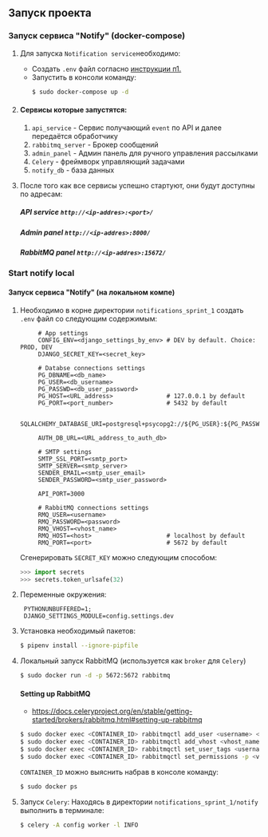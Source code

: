 ## Запуск проекта
### Запуск сервиса "Notify" (docker-compose)
1. Для запуска `Notification service`необходимо:
    * Создать `.env` файл согласно [инструкции п1.](#start-notify-local)
    * Запустить в консоли команду:
      ```bash
      $ sudo docker-compose up -d
      ```
    
2. #### Сервисы которые запустятся:
    1. `api_service` - Сервис получающий `event` по API и далее передаётся обработчику
    2. `rabbitmq_server` - Брокер сообщений 
    3. `admin_panel` - Админ панель для ручного управления рассылками
    4. `Celery` - фреймворк управляющий задачами
    5. `notify_db` - база данных
    
3. После того как все сервисы успешно стартуют, они будут доступны по адресам:
    ##### API service `http://<ip-addres>:<port>/`
    ##### Admin panel `http://<ip-addres>:8000/`
    ##### RabbitMQ panel `http://<ip-addres>:15672/`
    
### Start notify local
#### Запуск сервиса "Notify" (на локальном компе)

1. Необходимо в корне директории `notifications_sprint_1` создать `.env` файл со следующим содержимым:  
   ```dotenv
        # App settings
        CONFIG_ENV=<django_settings_by_env> # DEV by default. Choice: PROD, DEV
        DJANGO_SECRET_KEY=<secret_key>
        
        # Databse connections settings
        PG_DBNAME=<db_name>
        PG_USER=<db_username>
        PG_PASSWD=<db_user_password>
        PG_HOST=<URL_address>               # 127.0.0.1 by default
        PG_PORT=<port_number>               # 5432 by default
   
        SQLALCHEMY_DATABASE_URI=postgresql+psycopg2://${PG_USER}:${PG_PASSWD}@${PG_HOST}:${PG_PORT}/${PG_DBNAME}

        AUTH_DB_URL=<URL_address_to_auth_db>
        
        # SMTP settings
        SMTP_SSL_PORT=<smtp_port>
        SMTP_SERVER=<smtp_server>
        SENDER_EMAIL=<smtp_user_email>
        SENDER_PASSWORD=<smtp_user_password>
        
        API_PORT=3000
        
        # RabbitMQ connections settings
        RMQ_USER=<username>
        RMQ_PASSWORD=<password>
        RMQ_VHOST=<vhost_name>
        RMQ_HOST=<host>                     # localhost by default
        RMQ_PORT=<port>                     # 5672 by default
    ```
   Сгенерировать `SECRET_KEY` можно следующим способом:
   ```python
   >>> import secrets
   >>> secrets.token_urlsafe(32)
   ```
2. Переменные окружения:
   ```dotenv
    PYTHONUNBUFFERED=1;
    DJANGO_SETTINGS_MODULE=config.settings.dev
   ```
3. Установка необходимый пакетов:
   ```bash
   $ pipenv install --ignore-pipfile
   ```
4. Локальный запуск RabbitMQ (используется как `broker` для `Celery`)
   ```bash
   $ sudo docker run -d -p 5672:5672 rabbitmq
   ```
   #### Setting up RabbitMQ
   * https://docs.celeryproject.org/en/stable/getting-started/brokers/rabbitmq.html#setting-up-rabbitmq
   ```bash
   $ sudo docker exec <CONTAINER_ID> rabbitmqctl add_user <username> <password>
   $ sudo docker exec <CONTAINER_ID> rabbitmqctl add_vhost <vhost_name>
   $ sudo docker exec <CONTAINER_ID> rabbitmqctl set_user_tags <username> <user_tag>
   $ sudo docker exec <CONTAINER_ID> rabbitmqctl set_permissions -p <vhost_name> <username> ".*" ".*" ".*"
   ```
   `CONTAINER_ID` можно выяснить набрав в консоле команду:
   ```bash
   $ sudo docker ps
   ```
5. Запуск `Celery`:
   Находясь в директории `notifications_sprint_1/notify` выполнить в терминале:
   ```bash
   $ celery -A config worker -l INFO
   ```
